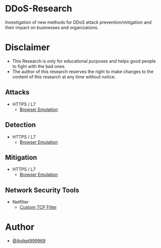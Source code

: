 # DDoS-Research
 Investigation of new methods for DDoS attack prevention/mitigation and their impact on businesses and organizations.


# Disclaimer

* This Research is only for educational purposes and helps good people to fight with the bad ones.
* The author of this research reserves the right to make changes to the content of this research at any time without notice.


## Attacks
- HTTPS / L7
   - [Browser Emulation](attacks/browser-emulation.md)

## Detection
- HTTPS / L7
  - [Browser Emulation](detection/browser-emulation-detect.md)

## Mitigation
- HTTPS / L7
  - [Browser Emulation](mitigate/browser-emulation-mitigate.md)

## Network Security Tools

- Netfilter 
    - [Custom TCP Filter](network-security-tools/netfilter/Custom-TCP-filter/)

# Author
- [@Aniket999969](https://github.com/Aniket999969)
